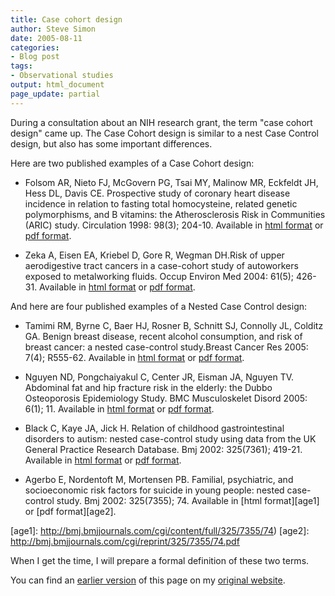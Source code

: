 ```yaml
---
title: Case cohort design
author: Steve Simon
date: 2005-08-11
categories:
- Blog post
tags:
- Observational studies
output: html_document
page_update: partial
---
```


During a consultation about an NIH research grant, the term "case cohort design" came up. The Case Cohort design is similar to a nest Case Control design, but also has some important differences.

<!---More--->

Here are two published examples of a Case Cohort design:

- Folsom AR, Nieto FJ, McGovern PG, Tsai MY, Malinow MR, Eckfeldt JH, Hess DL, Davis CE. Prospective study of coronary heart disease incidence in relation to fasting total homocysteine, related genetic polymorphisms, and B vitamins: the Atherosclerosis Risk in Communities (ARIC) study. Circulation 1998: 98(3); 204-10. Available in [html format][fol1] or [pdf format][fol2].

[fol1]: http://circ.ahajournals.org/cgi/content/full/98/3/204
[fol2]: http://circ.ahajournals.org/cgi/reprint/98/3/204.pdf

- Zeka A, Eisen EA, Kriebel D, Gore R, Wegman DH.Risk of upper aerodigestive tract cancers in a case-cohort study of autoworkers exposed to metalworking fluids. Occup Environ Med 2004: 61(5); 426-31. Available in [html format][zek1] or [pdf format][zek2].

[zek1]: http://oem.bmjjournals.com/cgi/content/full/61/5/426
[zek2]: http://oem.bmjjournals.com/cgi/reprint/61/5/426.pdf

And here are four published examples of a Nested Case Control design:

- Tamimi RM, Byrne C, Baer HJ, Rosner B, Schnitt SJ, Connolly JL, Colditz GA. Benign breast disease, recent alcohol consumption, and risk of breast cancer: a nested case-control study.Breast Cancer Res 2005: 7(4); R555-62.  Available in [html format][tam1] or [pdf format][tam2].

[tam1]: http://breast-cancer-research.com/content/7/4/R555
[tam2]: http://breast-cancer-research.com/content/pdf/bcr1039.pdf

- Nguyen ND, Pongchaiyakul C, Center JR, Eisman JA, Nguyen TV. Abdominal fat and hip fracture risk in the elderly: the Dubbo Osteoporosis Epidemiology Study. BMC Musculoskelet Disord 2005: 6(1); 11. Available in [html format][ngu1] or [pdf format][ngu2].

[ngu1]: http://www.biomedcentral.com/1471-2474/6/11
[ngu2]: http://www.biomedcentral.com/content/pdf/1471-2474-6-11.pdf

- Black C, Kaye JA, Jick H. Relation of childhood gastrointestinal disorders to autism: nested case-control study using data from the UK General Practice Research Database. Bmj 2002: 325(7361); 419-21. Available in [html format][bla1] or [pdf format][bla2].

[bla1]: http://bmj.bmjjournals.com/cgi/content/full/325/7361/419
[bla2]: http://bmj.bmjjournals.com/cgi/reprint/325/7361/419.pdf

- Agerbo E, Nordentoft M, Mortensen PB. Familial, psychiatric, and socioeconomic risk factors for suicide in young people: nested case-control study. Bmj 2002: 325(7355); 74. Available in [html format][age1] or [pdf format][age2].

[age1]: http://bmj.bmjjournals.com/cgi/content/full/325/7355/74)
[age2]: http://bmj.bmjjournals.com/cgi/reprint/325/7355/74.pdf

When I get the time, I will prepare a formal definition of these two terms.

You can find an [earlier version][sim1] of this page on my [original website][sim2].


[sim1]: http://www.pmean.com/05/CaseCohort.html
[sim2]: http://www.pmean.com/original_site.html
